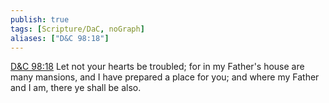 ```yaml
---
publish: true
tags: [Scripture/DaC, noGraph]
aliases: ["D&C 98:18"]
---
```

[D&C 98:18](https://churchofjesuschrist.org/study/scriptures/dc-testament/dc/98?lang=eng&id=p18#p18) Let not your hearts be troubled; for in my Father's house are many mansions, and I have prepared a place for you; and where my Father and I am, there ye shall be also.
